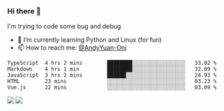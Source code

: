 ### Hi there 👋

I'm trying to code some bug and debug

- 🌱 I’m currently learning Python and Linux (for fun)
- 📫 How to reach me: [@AndyYuan-Oni](https://github.com/AndyYuan-Oni)


<!--START_SECTION:waka-->
```text
TypeScript  4 hrs 2 mins        ████████░░░░░░░░░░░░░░░░░   33.02 % 
Markdown    4 hrs 1 min         ████████░░░░░░░░░░░░░░░░░   32.89 % 
JavaScript  3 hrs 2 mins        ██████░░░░░░░░░░░░░░░░░░░   24.93 % 
HTML        23 mins             ░░░░░░░░░░░░░░░░░░░░░░░░░   03.23 % 
Vue.js      22 mins             ░░░░░░░░░░░░░░░░░░░░░░░░░   03.09 %
```
<!--END_SECTION:waka-->

  <!--**AndyYuan-Oni/AndyYuan-Oni** is a ✨ _special_ ✨ repository because its `README.md` (this file) appears on your GitHub profile.-->
<!--[![Top Langs](https://github-readme-stats.vercel.app/api/top-langs/?username=AndyYUan-Oni&layout=compact)](https://github.com/AndyYUan-Oni/github-readme-stats)-->
<a href="https://github.com/AndyYUan-Oni/github-readme-stats">
  <img align="left" src="https://github-readme-stats.vercel.app/api?username=AndyYUan-Oni&hide=stars" />
</a>
<a href="https://github.com/AndyYUan-Oni/github-readme-stats">
  <img align="left" src="https://github-readme-stats.vercel.app/api/top-langs/?username=AndyYUan-Oni&layout=compact" />
</a>

